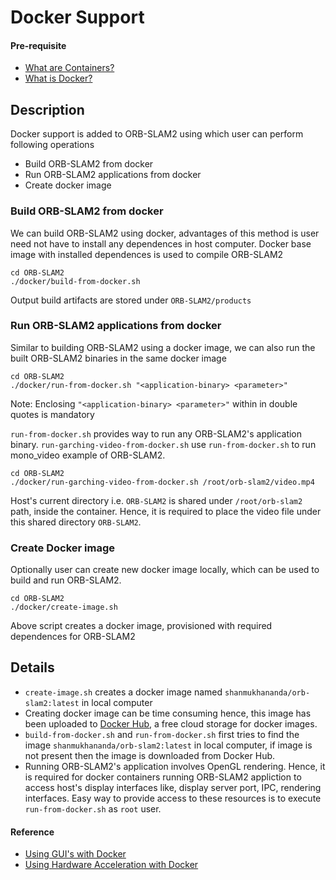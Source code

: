 # Docker Support

#### Pre-requisite

- [What are Containers?](https://aws.amazon.com/containers)
- [What is Docker?](https://en.wikipedia.org/wiki/Docker_(software))

## Description

Docker support is added to ORB-SLAM2 using which user can perform following operations

- Build ORB-SLAM2 from docker
- Run ORB-SLAM2 applications from docker
- Create docker image

### Build ORB-SLAM2 from docker
We can build ORB-SLAM2 using docker, advantages of this method is user need not have to install any dependences in host computer. Docker base image with installed dependences is used to compile ORB-SLAM2

```
cd ORB-SLAM2
./docker/build-from-docker.sh
```

Output build artifacts are stored under `ORB-SLAM2/products`

### Run ORB-SLAM2 applications from docker
Similar to building ORB-SLAM2 using a docker image, we can also run the built ORB-SLAM2 binaries in the same docker image

```
cd ORB-SLAM2
./docker/run-from-docker.sh "<application-binary> <parameter>"
```
Note: Enclosing `"<application-binary> <parameter>"` within in double quotes is mandatory

`run-from-docker.sh` provides way to run any ORB-SLAM2's application binary. `run-garching-video-from-docker.sh` use `run-from-docker.sh` to run mono_video example of ORB-SLAM2.

```
cd ORB-SLAM2
./docker/run-garching-video-from-docker.sh /root/orb-slam2/video.mp4
```

Host's current directory i.e. `ORB-SLAM2` is shared under `/root/orb-slam2` path, inside the container. Hence, it is required to place the video file under this shared directory `ORB-SLAM2`.

### Create Docker image
Optionally user can create new docker image locally, which can be used to build and run ORB-SLAM2.

```
cd ORB-SLAM2
./docker/create-image.sh
```
Above script creates a docker image, provisioned with required dependences for ORB-SLAM2

## Details

- `create-image.sh` creates a docker image named `shanmukhananda/orb-slam2:latest` in local computer
- Creating docker image can be time consuming hence, this image has been uploaded to [Docker Hub](https://hub.docker.com/r/shanmukhananda/orb-slam2), a free cloud storage for docker images.
- `build-from-docker.sh` and `run-from-docker.sh` first tries to find the image `shanmukhananda/orb-slam2:latest` in local computer, if image is not present then the image is downloaded from Docker Hub.
- Running ORB-SLAM2's application involves OpenGL rendering. Hence, it is required for docker containers running ORB-SLAM2 appliction to access host's display interfaces like, display server port, IPC, rendering interfaces. Easy way to provide access to these resources is to execute `run-from-docker.sh` as `root` user.

#### Reference
- [Using GUI's with Docker](http://wiki.ros.org/docker/Tutorials/GUI)
- [Using Hardware Acceleration with Docker](http://wiki.ros.org/docker/Tutorials/Hardware%20Acceleration)
